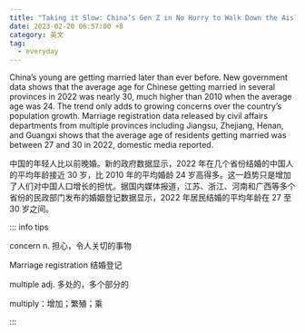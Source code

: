 ```yaml
---
title: "Taking it Slow: China’s Gen Z in No Hurry to Walk Down the Aisle"
date: 2023-02-20 06:57:00 +8
category: 英文
tag:
  - everyday
---
```


China’s young are getting married later than ever before. New government data shows that the average age for Chinese getting married in several provinces in 2022 was nearly 30, much higher than 2010 when the average age was 24. The trend only adds to growing concerns over the country’s population growth. Marriage registration data released by civil affairs departments from multiple provinces including Jiangsu, Zhejiang, Henan, and Guangxi shows that the average age of residents getting married was between 27 and 30 in 2022, domestic media reported.

中国的年轻人比以前晚婚。新的政府数据显示，2022 年在几个省份结婚的中国人的平均年龄接近 30 岁，比 2010 年的平均婚龄 24 岁高得多。这一趋势只是增加了人们对中国人口增长的担忧。据国内媒体报道，江苏、浙江、河南和广西等多个省份的民政部门发布的婚姻登记数据显示，2022 年居民结婚的平均年龄在 27 至 30 岁之间。

::: info tips

concern n. 担心，令人关切的事物

Marriage registration 结婚登记

multiple adj. 多处的，多个部分的

multiply：增加；繁殖；乘

:::
